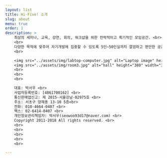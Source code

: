 ```yaml
---
layout: list
title: Hi-Five! 소개 
slug: about 
menu: true
order: 1
description: >
    최상의 세미나, 교육, 강연, 회의, 워크샵을 위한 전략적이고 획기적인 모임공간. <br>
    <br>
    다양한 목적에 맞추어 자기개발에 집중할 수 있도록 5인~50인실까지 깔끔하고 편안한 공간을 제공합니다. <br>
    <br>

    <img src="../assets/img/labtop-computer.jpg" alt="Laptop image" height="380" width="380" />
    <img src="../assets/img/room3.jpg" alt="hall" height="380" width="380" />
    <br>
    <br>
    <br>

    대표: 박서우 <br>
    사업자등록번호: [4861700162] <br>
    통신판매업신고: 제 2015-서울강남-02975호 <br>
    주소: 서초구 양재동 13-10 5층<br>
    전화: 010-4664-0407 <br>
    팩스: 02-6414-0407 <br>
    개인정보관리책임자: 박서우(seowoo93d17@naver.com) <br>
    Copyright 2011-2018 All rights reserved. <br>
    <br>
    <br>
    <br>
    <br>
    <br>

---
```

